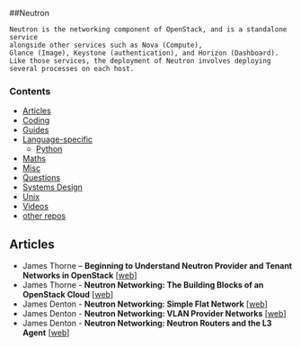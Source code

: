 ##Neutron

```
Neutron is the networking component of OpenStack, and is a standalone service
alongside other services such as Nova (Compute),
Glance (Image), Keystone (authentication), and Horizon (Dashboard).
Like those services, the deployment of Neutron involves deploying several processes on each host.
```
### Contents

* [Articles](#articles)
* [Coding](#coding)
* [Guides](#guides)
* [Language-specific](#language-specific)
    * [Python](#python)
* [Maths](#maths)
* [Misc](#misc)
* [Questions](#questions)
* [Systems Design](#systems-design)
* [Unix](#unix)
* [Videos](#videos)
* [other repos](#similar-github-repos)


## Articles

* James Thorne – **Beginning to Understand Neutron Provider and Tenant Networks in OpenStack** [[web][a_cb]]
* James Thorne -  **Neutron Networking: The Building Blocks of an OpenStack Cloud** [[web][a_c1]]
* James Denton - **Neutron Networking: Simple Flat Network** [[web][a_c2]]
* James Denton - **Neutron Networking: VLAN Provider Networks** [[web][a_c4]]
* James Denton - **Neutron Networking: Neutron Routers and the L3 Agent** [[web][a_c3]]

[a_cb]: https://developer.rackspace.com/blog/beginning-to-understand-neutron-provider-and-tenant-networks-in-openstack/
[a_c1]: https://developer.rackspace.com/blog/beginning-to-understand-neutron-provider-and-tenant-networks-in-openstack/
[a_c2]: https://developer.rackspace.com/blog/neutron-networking-simple-flat-network/
[a_c3]: https://developer.rackspace.com/blog/neutron-networking-l3-agent/
[a_c4]: https://developer.rackspace.com/blog/neutron-networking-vlan-provider-networks/

